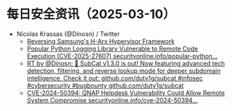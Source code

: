 # 每日安全资讯（2025-03-10）

- Nicolas Krassas (@Dinosn) / Twitter
  - [Reversing Samsung's H-Arx Hypervisor Framework](https://x.com/Dinosn/status/1898717008931303523)
  - [Popular Python Logging Library Vulnerable to Remote Code Execution (CVE-2025-27607) securityonline.info/popular-python…](https://x.com/Dinosn/status/1898692583724871988)
  - [RT by @Dinosn: 🚀 SubCat v1.3.0 is out! Now featuring advanced tech detection, filtering, and reverse lookup mode for deeper subdomain intelligence. Check it out: github.com/duty1g/subcat #infosec #cybersecurity #bugbounty github.com/duty1g/subcat](https://x.com/duty_1g/status/1898655917966602704)
  - [CVE-2024-50394: QNAP Helpdesk Vulnerability Could Allow Remote System Compromise securityonline.info/cve-2024-50394…](https://x.com/Dinosn/status/1898571960025542756)
